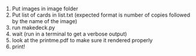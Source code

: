 1) Put images in image folder
2) Put list of cards in list.txt (expected format is number of copies followed by the name of the image)
3) run makedeck.py
4) wait (run in a terminal to get a verbose output)
5) look at the printme.pdf to make sure it rendered properly
6) print!
